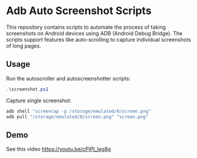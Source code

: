 # Adb Auto Screenshot Scripts

This repository contains scripts to automate the process of taking screenshots on Android devices using ADB (Android Debug Bridge). The scripts support features like auto-scrolling to capture individual screenshots of long pages.

## Usage

Run the autoscroller and autoscreenshotter scripts:

```powershell
.\screenshot.ps1
```

Capture single screenshot:

```powershell
adb shell "screencap -p /storage/emulated/0/screen.png"
adb pull "/storage/emulated/0/screen.png" "screen.png"
```

## Demo

See this video https://youtu.be/cPjPI_leg8g
